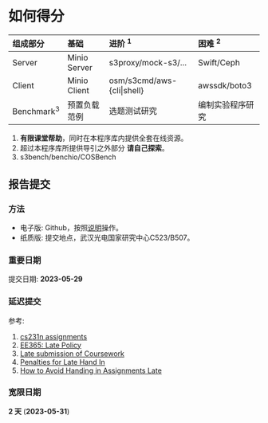 # 如何得分

| 组成部分                | 基础               | 进阶 <sup>1</sup>           | 困难 <sup>2</sup>   |
| :---                   | :---              | :---                       | :---                |
| Server                 | Minio Server      | s3proxy/mock-s3/...        | Swift/Ceph          |
| Client                 | Minio Client      | osm/s3cmd/aws-{cli\|shell} | awssdk/boto3        |
| Benchmark<sup>3</sup>  | 预置负载范例       | 选题测试研究                | 编制实验程序研究       |

1. **有限课堂帮助**，同时在本程序库内提供全套在线资源。
2. 超过本程序库所提供导引之外部分 **请自己探索**。
3. s3bench/benchio/COSBench

## 报告提交

### 方法

* 电子版: Github，按照[说明](https://github.com/cs-course/bigdata-storage-experiment-assignment-2022)操作。
* 纸质版: 提交地点，武汉光电国家研究中心C523/B507。

### 重要日期

提交日期: **2023-05-29**

### 延迟提交

参考:

1. [cs231n assignments](http://vision.stanford.edu/teaching/cs231n/assignments.html)
2. [EE365: Late Policy](https://stanford.edu/class/ee365/late.html)
3. [Late submission of Coursework](https://www2.le.ac.uk/offices/sas2/assessments/late-submission)
4. [Penalties for Late Hand In](http://www.dcs.shef.ac.uk/intranet/teaching/public/assessment/latehandin.html)
5. [How to Avoid Handing in Assignments Late](https://www.wikihow.com/Avoid-Handing-in-Assignments-Late)

### 宽限日期

**2 天** (**2023-05-31**)
